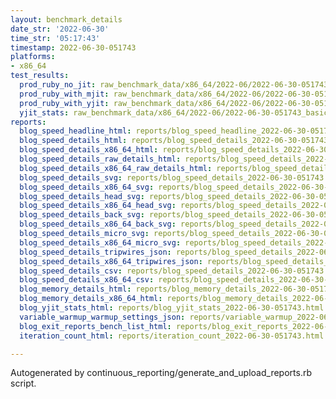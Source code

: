 ```yaml
---
layout: benchmark_details
date_str: '2022-06-30'
time_str: '05:17:43'
timestamp: 2022-06-30-051743
platforms:
- x86_64
test_results:
  prod_ruby_no_jit: raw_benchmark_data/x86_64/2022-06/2022-06-30-051743_basic_benchmark_prod_ruby_no_jit.json
  prod_ruby_with_mjit: raw_benchmark_data/x86_64/2022-06/2022-06-30-051743_basic_benchmark_prod_ruby_with_mjit.json
  prod_ruby_with_yjit: raw_benchmark_data/x86_64/2022-06/2022-06-30-051743_basic_benchmark_prod_ruby_with_yjit.json
  yjit_stats: raw_benchmark_data/x86_64/2022-06/2022-06-30-051743_basic_benchmark_yjit_stats.json
reports:
  blog_speed_headline_html: reports/blog_speed_headline_2022-06-30-051743.html
  blog_speed_details_html: reports/blog_speed_details_2022-06-30-051743.html
  blog_speed_details_x86_64_html: reports/blog_speed_details_2022-06-30-051743.x86_64.html
  blog_speed_details_raw_details_html: reports/blog_speed_details_2022-06-30-051743.raw_details.html
  blog_speed_details_x86_64_raw_details_html: reports/blog_speed_details_2022-06-30-051743.x86_64.raw_details.html
  blog_speed_details_svg: reports/blog_speed_details_2022-06-30-051743.svg
  blog_speed_details_x86_64_svg: reports/blog_speed_details_2022-06-30-051743.x86_64.svg
  blog_speed_details_head_svg: reports/blog_speed_details_2022-06-30-051743.head.svg
  blog_speed_details_x86_64_head_svg: reports/blog_speed_details_2022-06-30-051743.x86_64.head.svg
  blog_speed_details_back_svg: reports/blog_speed_details_2022-06-30-051743.back.svg
  blog_speed_details_x86_64_back_svg: reports/blog_speed_details_2022-06-30-051743.x86_64.back.svg
  blog_speed_details_micro_svg: reports/blog_speed_details_2022-06-30-051743.micro.svg
  blog_speed_details_x86_64_micro_svg: reports/blog_speed_details_2022-06-30-051743.x86_64.micro.svg
  blog_speed_details_tripwires_json: reports/blog_speed_details_2022-06-30-051743.tripwires.json
  blog_speed_details_x86_64_tripwires_json: reports/blog_speed_details_2022-06-30-051743.x86_64.tripwires.json
  blog_speed_details_csv: reports/blog_speed_details_2022-06-30-051743.csv
  blog_speed_details_x86_64_csv: reports/blog_speed_details_2022-06-30-051743.x86_64.csv
  blog_memory_details_html: reports/blog_memory_details_2022-06-30-051743.html
  blog_memory_details_x86_64_html: reports/blog_memory_details_2022-06-30-051743.x86_64.html
  blog_yjit_stats_html: reports/blog_yjit_stats_2022-06-30-051743.html
  variable_warmup_warmup_settings_json: reports/variable_warmup_2022-06-30-051743.warmup_settings.json
  blog_exit_reports_bench_list_html: reports/blog_exit_reports_2022-06-30-051743.bench_list.html
  iteration_count_html: reports/iteration_count_2022-06-30-051743.html

---
```

Autogenerated by continuous_reporting/generate_and_upload_reports.rb script.
